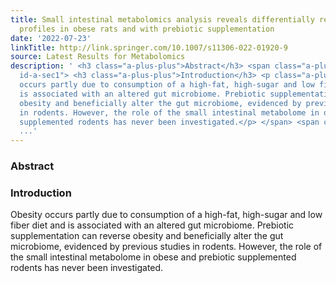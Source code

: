 ```yaml
---
title: Small intestinal metabolomics analysis reveals differentially regulated metabolite
  profiles in obese rats and with prebiotic supplementation
date: '2022-07-23'
linkTitle: http://link.springer.com/10.1007/s11306-022-01920-9
source: Latest Results for Metabolomics
description: ' <h3 class="a-plus-plus">Abstract</h3> <span class="a-plus-plus abstract-section
  id-a-sec1"> <h3 class="a-plus-plus">Introduction</h3> <p class="a-plus-plus">Obesity
  occurs partly due to consumption of a high-fat, high-sugar and low fiber diet and
  is associated with an altered gut microbiome. Prebiotic supplementation can reverse
  obesity and beneficially alter the gut microbiome, evidenced by previous studies
  in rodents. However, the role of the small intestinal metabolome in obese and prebiotic
  supplemented rodents has never been investigated.</p> </span> <span class="a-plus-plus
  ...'
---
```

 <h3 class="a-plus-plus">Abstract</h3> <span class="a-plus-plus abstract-section id-a-sec1"> <h3 class="a-plus-plus">Introduction</h3> <p class="a-plus-plus">Obesity occurs partly due to consumption of a high-fat, high-sugar and low fiber diet and is associated with an altered gut microbiome. Prebiotic supplementation can reverse obesity and beneficially alter the gut microbiome, evidenced by previous studies in rodents. However, the role of the small intestinal metabolome in obese and prebiotic supplemented rodents has never been investigated.</p> </span> <span class="a-plus-plus ...